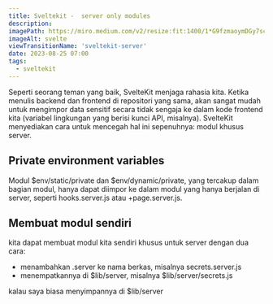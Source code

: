 ```yaml
---
title: Sveltekit -  server only modules
description:
imagePath: https://miro.medium.com/v2/resize:fit:1400/1*G9fzmaoymDGy7scbkgpC7A.png
imageAlt: svelte
viewTransitionName: 'sveltekit-server'
date: 2023-08-25 07:00
tags:
  - sveltekit
---
```


Seperti seorang teman yang baik, SvelteKit menjaga rahasia kita. Ketika menulis backend dan frontend di repositori yang sama, akan sangat mudah untuk mengimpor data sensitif secara tidak sengaja ke dalam kode frontend kita (variabel lingkungan yang berisi kunci API, misalnya). SvelteKit menyediakan cara untuk mencegah hal ini sepenuhnya: modul khusus server.

## Private environment variables

Modul $env/static/private dan $env/dynamic/private, yang tercakup dalam bagian modul, hanya dapat diimpor ke dalam modul yang hanya berjalan di server, seperti hooks.server.js atau +page.server.js.

## Membuat modul sendiri

kita dapat membuat modul kita sendiri khusus untuk server dengan dua cara:

- menambahkan .server ke nama berkas, misalnya secrets.server.js
- menempatkannya di $lib/server, misalnya $lib/server/secrets.js

kalau saya biasa menyimpannya di $lib/server
